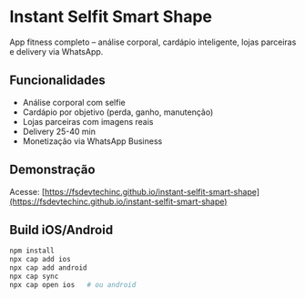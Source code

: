 # Instant Selfit Smart Shape

App fitness completo – análise corporal, cardápio inteligente, lojas parceiras e delivery via WhatsApp.

## Funcionalidades
- Análise corporal com selfie
- Cardápio por objetivo (perda, ganho, manutenção)
- Lojas parceiras com imagens reais
- Delivery 25-40 min
- Monetização via WhatsApp Business

## Demonstração
Acesse: [https://fsdevtechinc.github.io/instant-selfit-smart-shape](https://fsdevtechinc.github.io/instant-selfit-smart-shape)

## Build iOS/Android
```bash
npm install
npx cap add ios
npx cap add android
npx cap sync
npx cap open ios   # ou android
